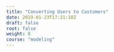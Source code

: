 ```yaml
---
title: "Converting Users to Customers"
date: 2019-01-23T17:21:18Z
draft: false
root: false
weight: 8
course: "modeling"
---
```


